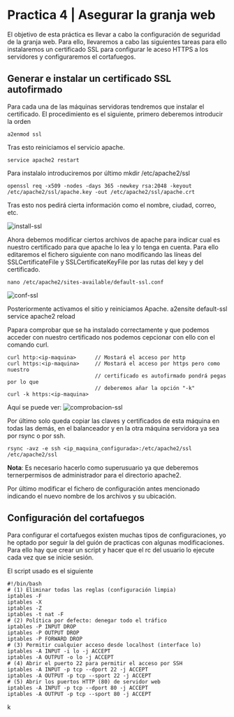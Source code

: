 # Practica 4 | Asegurar la granja web
El objetivo de esta práctica es llevar a cabo la configuración de seguridad de
la granja web. Para ello, llevaremos a cabo las siguientes tareas para ello
instalaremos un certificado SSL para configurar le aceso HTTPS a los
servidores y configuraremos el cortafuegos.

## Generar e instalar un certificado SSL autofirmado
Para cada una de las máquinas servidoras tendremos que instalar el certificado.
El procedimiento es el siguiente, primero deberemos introducir la orden

    a2enmod ssl

Tras esto reiniciamos el servicio apache.

    service apache2 restart

Para instalalo introduciremos por último
    mkdir /etc/apache2/ssl

    openssl req -x509 -nodes -days 365 -newkey rsa:2048 -keyout /etc/apache2/ssl/apache.key -out /etc/apache2/ssl/apache.crt

Tras esto nos pedirá cierta información como el nombre, ciudad, correo, etc.

![install-ssl](http://)

Ahora debemos modificar ciertos archivos de apache para indicar cual es nuestro
certificado para que apache lo lea y lo tenga en cuenta. Para ello editaremos el
fichero siguiente con nano modificando las líneas del SSLCertificateFile y
SSLCertificateKeyFile por las rutas del key y del certificado.

    nano /etc/apache2/sites-available/default-ssl.conf

![conf-ssl](http://)

Posteriormente activamos el sitio y reiniciamos Apache.
    a2ensite default-ssl
    service apache2 reload

Papara comprobar que se ha instalado correctamente y que podemos acceder con
nuestro certificado nos podemos cepcionar con ello con el comando curl.

    curl http:<ip-maquina>      // Mostará el acceso por http
    curl https:<ip-maquina>     // Mostará el acceso por https pero como nuestro
                                // certificado es autofirmado pondrá pegas por lo que
                                // deberemos añar la opción "-k"
    curl -k https:<ip-maquina>

Aquí se puede ver:
![comprobacion-ssl](https://)

Por último solo queda copiar las claves y certificados de esta máquina en todas
las demás, en el balanceador y en la otra máquina servidora ya sea por rsync o por ssh.

    rsync -avz -e ssh <ip_maquina_configurada>:/etc/apache2/ssl /etc/apache2/ssl

**Nota**: Es necesario hacerlo como superusuario ya que deberemos ternerpermisos
de administrador para el directorio apache2.

Por último modificar el fichero de configuración antes mencionado indicando el
nuevo nombre de los archivos y su ubicación. 

## Configuración del cortafuegos
Para configurar el cortafuegos existen muchas tipos de configuraciones, yo he
optado por seguir la del guión de practicas con algunas modificaciones. Para ello
hay que crear un script y hacer que el rc del usuario lo ejecute cada vez que se
inicie sesión.

El script usado es el siguiente

    #!/bin/bash
    # (1) Eliminar todas las reglas (configuración limpia)
    iptables -F
    iptables -X
    iptables -Z
    iptables -t nat -F
    # (2) Política por defecto: denegar todo el tráfico
    iptables -P INPUT DROP
    iptables -P OUTPUT DROP
    iptables -P FORWARD DROP
    # (3) Permitir cualquier acceso desde localhost (interface lo)
    iptables -A INPUT -i lo -j ACCEPT
    iptables -A OUTPUT -o lo -j ACCEPT
    # (4) Abrir el puerto 22 para permitir el acceso por SSH
    iptables -A INPUT -p tcp --dport 22 -j ACCEPT
    iptables -A OUTPUT -p tcp --sport 22 -j ACCEPT
    # (5) Abrir los puertos HTTP (80) de servidor web
    iptables -A INPUT -p tcp --dport 80 -j ACCEPT
    iptables -A OUTPUT -p tcp --sport 80 -j ACCEPT


















k
